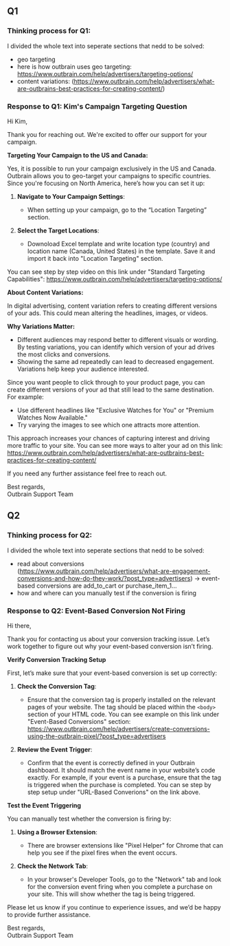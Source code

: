 ## **Q1**

### **Thinking process for Q1:**

I divided the whole text into seperate sections that nedd to be solved:

- geo targeting
- here is how outbrain uses geo targeting: https://www.outbrain.com/help/advertisers/targeting-options/
- content variations: (https://www.outbrain.com/help/advertisers/what-are-outbrains-best-practices-for-creating-content/)

### **Response to Q1: Kim's Campaign Targeting Question**

Hi Kim,

Thank you for reaching out. We're excited to offer our support for your campaign.

**Targeting Your Campaign to the US and Canada:**

Yes, it is possible to run your campaign exclusively in the US and Canada. Outbrain allows you to geo-target your campaigns to specific countries. Since you're focusing on North America, here’s how you can set it up:

1. **Navigate to Your Campaign Settings**:
   - When setting up your campaign, go to the “Location Targeting” section.

2. **Select the Target Locations**:
   - Downoload Excel template and write location type (country) and location name (Canada, United States) in the template. Save it and import it back into "Location Targeting" section.

You can see step by step video on this link under "Standard Targeting Capabilities": https://www.outbrain.com/help/advertisers/targeting-options/

**About Content Variations:**

In digital advertising, content variation refers to creating different versions of your ads. This could mean altering the headlines, images, or videos.

**Why Variations Matter:**
- Different audiences may respond better to different visuals or wording. By testing variations, you can identify which version of your ad drives the most clicks and conversions.
- Showing the same ad repeatedly can lead to decreased engagement. Variations help keep your audience interested.

Since you want people to click through to your product page, you can create different versions of your ad that still lead to the same destination. For example:
- Use different headlines like "Exclusive Watches for You" or "Premium Watches Now Available."
- Try varying the images to see which one attracts more attention.

This approach increases your chances of capturing interest and driving more traffic to your site. You can see more ways to alter your ad on this link: https://www.outbrain.com/help/advertisers/what-are-outbrains-best-practices-for-creating-content/

If you need any further assistance feel free to reach out.

Best regards,  
Outbrain Support Team


## **Q2**

### **Thinking process for Q2:**

I divided the whole text into seperate sections that nedd to be solved:

- read about conversions (https://www.outbrain.com/help/advertisers/what-are-engagement-conversions-and-how-do-they-work/?post_type=advertisers) -> event-based conversions are add_to_cart or purchase_item_1...
- how and where can you manually test if the conversion is firing


### **Response to Q2: Event-Based Conversion Not Firing**

Hi there,

Thank you for contacting us about your conversion tracking issue. Let’s work together to figure out why your event-based conversion isn’t firing.

**Verify Conversion Tracking Setup**

First, let’s make sure that your event-based conversion is set up correctly:

1. **Check the Conversion Tag**:
   - Ensure that the conversion tag is properly installed on the relevant pages of your website. The tag should be placed within the `<body>` section of your HTML code. You can see example on this link under "Event-Based Conversions" section: https://www.outbrain.com/help/advertisers/create-conversions-using-the-outbrain-pixel/?post_type=advertisers

2. **Review the Event Trigger**:
   - Confirm that the event is correctly defined in your Outbrain dashboard. It should match the event name in your website’s code exactly. For example, if your event is a purchase, ensure that the tag is triggered when the purchase is completed. You can se step by step setup under "URL-Based Converions" on the link above.

**Test the Event Triggering**

You can manually test whether the conversion is firing by:

1. **Using a Browser Extension**:
   - There are browser extensions like "Pixel Helper" for Chrome that can help you see if the pixel fires when the event occurs.

2. **Check the Network Tab**:
   - In your browser's Developer Tools, go to the "Network" tab and look for the conversion event firing when you complete a purchase on your site. This will show whether the tag is being triggered.

Please let us know if you continue to experience issues, and we’d be happy to provide further assistance.

Best regards,  
Outbrain Support Team
